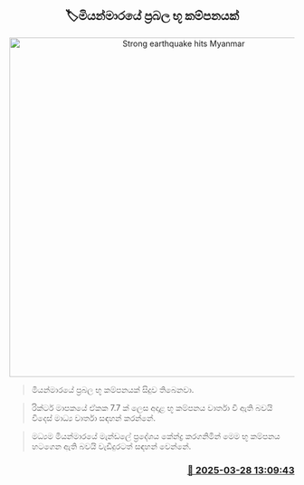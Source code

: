 <p align='center'><b><h2 align='center' title='Strong earthquake hits Myanmar'>🏷මියන්මාරයේ ප්‍රබල භූ කම්පනයක්</h2></b></p>
<p align='center'><img src='https://helakuru.sgp1.cdn.digitaloceanspaces.com/esana/images/lib/earth.jpg' width='600' alt='Strong earthquake hits Myanmar'></p>

> මියන්මාරයේ ප්‍රබල භූ කම්පනයක් සිදුව තිබෙනවා.

> රික්ටර් මාපකයේ ඒකක 7.7 ක් ලෙස අදාළ භූ කම්පනය වාර්තා වී ඇති බවයි විදෙස් මාධ්‍ය වාර්තා සඳහන් කරන්නේ.

> මධ්‍යම මියන්මාරයේ මැන්ඩලේ ප්‍රදේශය කේන්ද්‍ර කරගනිමින් මෙ​ම භූ කම්පනය හටගෙන ඇති බවයි වැඩිදුරටත් සඳහන් වෙන්නේ.



<h3 align='right'><a href='https://www.helakuru.lk/esana/p/108738/'>📅 2025-03-28 13:09:43</a></h3>
